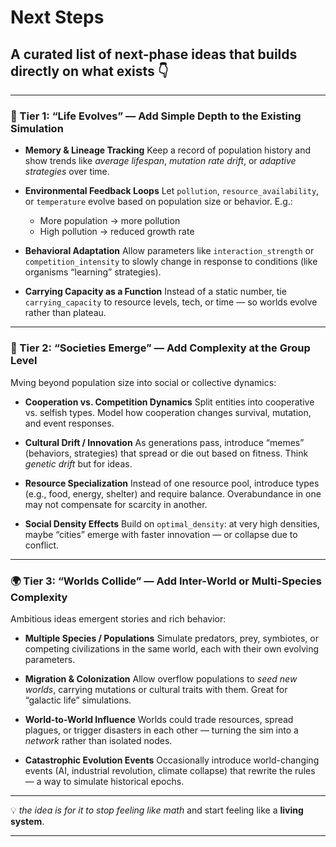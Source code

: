 # Next Steps

## A curated list of **next-phase ideas** that builds directly on what exists 👇

---

### 🧬 Tier 1: “Life Evolves” — Add Simple Depth to the Existing Simulation

* **Memory & Lineage Tracking**
  Keep a record of population history and show trends like *average lifespan*, *mutation rate drift*, or *adaptive strategies* over time.

* **Environmental Feedback Loops**
  Let `pollution`, `resource_availability`, or `temperature` evolve based on population size or behavior. E.g.:

  * More population → more pollution
  * High pollution → reduced growth rate

* **Behavioral Adaptation**
  Allow parameters like `interaction_strength` or `competition_intensity` to slowly change in response to conditions (like organisms “learning” strategies).

* **Carrying Capacity as a Function**
  Instead of a static number, tie `carrying_capacity` to resource levels, tech, or time — so worlds evolve rather than plateau.

---

### 🧠 Tier 2: “Societies Emerge” — Add Complexity at the Group Level

Mving beyond population size into social or collective dynamics:

* **Cooperation vs. Competition Dynamics**
  Split entities into cooperative vs. selfish types. Model how cooperation changes survival, mutation, and event responses.

* **Cultural Drift / Innovation**
  As generations pass, introduce “memes” (behaviors, strategies) that spread or die out based on fitness. Think *genetic drift* but for ideas.

* **Resource Specialization**
  Instead of one resource pool, introduce types (e.g., food, energy, shelter) and require balance. Overabundance in one may not compensate for scarcity in another.

* **Social Density Effects**
  Build on `optimal_density`: at very high densities, maybe “cities” emerge with faster innovation — or collapse due to conflict.

---

### 🌍 Tier 3: “Worlds Collide” — Add Inter-World or Multi-Species Complexity

Ambitious ideas emergent stories and rich behavior:

* **Multiple Species / Populations**
  Simulate predators, prey, symbiotes, or competing civilizations in the same world, each with their own evolving parameters.

* **Migration & Colonization**
  Allow overflow populations to *seed new worlds*, carrying mutations or cultural traits with them. Great for “galactic life” simulations.

* **World-to-World Influence**
  Worlds could trade resources, spread plagues, or trigger disasters in each other — turning the sim into a *network* rather than isolated nodes.

* **Catastrophic Evolution Events**
  Occasionally introduce world-changing events (AI, industrial revolution, climate collapse) that rewrite the rules — a way to simulate historical epochs.

---

💡 *the idea is for it to stop feeling like math* and start feeling like a **living system**.

---

